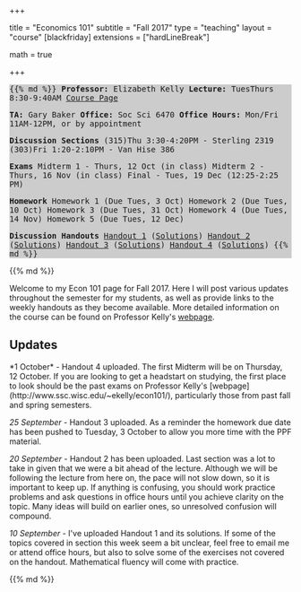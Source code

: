 +++

title = "Economics 101"
subtitle = "Fall  2017"
type = "teaching"
layout = "course"
[blackfriday]
  extensions = ["hardLineBreak"]
  
math = true

+++

<style type="text/css">
#sidebar {
background: #cccccc;
font-family: monospace
}
</style>

<div class="row">
<div class="col-xs-12 col-md-5" id="sidebar">

{{% md %}}
**Professor:** Elizabeth Kelly
**Lecture:** TuesThurs 8:30-9:40AM
[Course Page](http://www.ssc.wisc.edu/~ekelly/econ101/)

**TA:** Gary Baker
**Office:** Soc Sci 6470
**Office Hours:** Mon/Fri 11AM-12PM, or by appointment

**Discussion Sections**
(315)Thu 3:30-4:20PM - Sterling 2319
(303)Fri 1:20-2:10PM - Van Hise 386


**Exams**
Midterm 1 - Thurs, 12 Oct (in class)
Midterm 2 - Thurs, 16 Nov (in class)
Final - Tues, 19 Dec (12:25-2:25 PM)

**Homework**
Homework 1 (Due Tues,  3 Oct)
Homework 2 (Due Tues, 10 Oct)
Homework 3 (Due Tues, 31 Oct)
Homework 4 (Due Tues, 14 Nov)
Homework 5 (Due Tues, 12 Dec)

**Discussion Handouts**
[Handout 1](https://drive.google.com/open?id=0B0B9_804AJMoNnJ0YXEyMjR4Z2s) ([Solutions](https://drive.google.com/open?id=0B0B9_804AJMoUTlVSUFmd3V0bFE))
[Handout 2](https://drive.google.com/open?id=0B0B9_804AJMobWt3dXZhZDA1YnM) ([Solutions](https://drive.google.com/open?id=0B0B9_804AJMoaU5MSURDUzFJTGs))
[Handout 3](https://drive.google.com/open?id=0B0B9_804AJMoakpFaEM4ZThfd3M) ([Solutions](https://drive.google.com/open?id=0B0B9_804AJMoWEtuaHhIT3QzMG8))
[Handout 4](https://www.dropbox.com/s/kdh7ml5w2ms0eik/handout4.pdf?dl=0) ([Solutions](https://www.dropbox.com/s/fgfxjc98y7d4xhk/handout4-solutions.pdf?dl=0))
{{% md %}}
</div>

<div class="col-xs-12 col-md-7">{{% md %}}


Welcome to my Econ 101 page for Fall 2017. Here I will post various updates throughout the semester for my students, as well as provide links to the weekly handouts as they become available. More detailed information on the course can be found on Professor Kelly's [webpage](http://www.ssc.wisc.edu/~ekelly/econ101/).

<h2>Updates</h2>
*1 October* - Handout 4 uploaded. The first Midterm will be on Thursday, 12 October. If you are looking to get a headstart on studying, the first place to look should be the past exams on Professor Kelly's [webpage](http://www.ssc.wisc.edu/~ekelly/econ101/), particularly those from past fall and spring semesters.

*25 September* - Handout 3 uploaded. As a reminder the homework due date has been pushed to Tuesday, 3 October to allow you more time with the PPF material.

*20 September* - Handout 2 has been uploaded. Last section was a lot to take in given that we were a bit ahead of the lecture. Although we will be following the lecture from here on, the pace will not slow down, so it is important to keep up. If anything is confusing, you should work practice problems and ask questions in office hours until you achieve clarity on the topic. Many ideas will build on earlier ones, so unresolved confusion will compound. 

*10 September* - I've uploaded Handout 1 and its solutions. If some of the topics covered in section this week seem a bit unclear, feel free to email me or attend office hours, but also to solve some of the exercises not covered on the handout. Mathematical fluency will come with practice.


{{% md %}}
<div>
</div>
